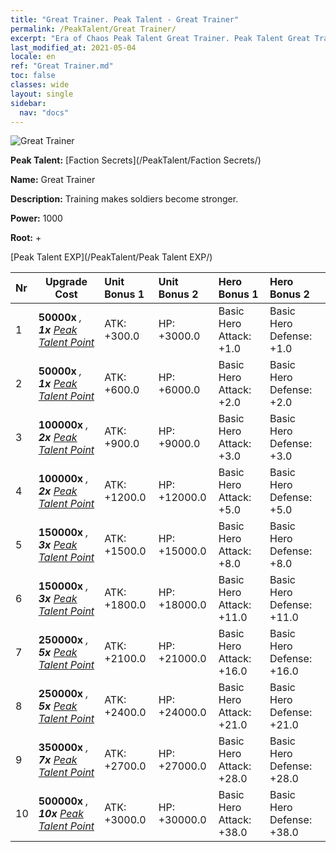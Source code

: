 ```yaml
---
title: "Great Trainer. Peak Talent - Great Trainer"
permalink: /PeakTalent/Great Trainer/
excerpt: "Era of Chaos Peak Talent Great Trainer. Peak Talent Great Trainer. Great Trainer"
last_modified_at: 2021-05-04
locale: en
ref: "Great Trainer.md"
toc: false
classes: wide
layout: single
sidebar:
  nav: "docs"
---
```


  ![Great Trainer](/images/pt/talent_3001.png)

  **Peak Talent:** [Faction Secrets](/PeakTalent/Faction Secrets/)

  **Name:** Great Trainer

  **Description:** Training makes soldiers become stronger.

  **Power:** 1000

  **Root:** +

  [Peak Talent EXP](/PeakTalent/Peak Talent EXP/)

  | Nr | Upgrade Cost | Unit Bonus 1 | Unit Bonus 2 | Hero Bonus 1 | Hero Bonus 2 |
  |:---|--------------|:-------------|:-------------|:-------------|:-------------|
  | 1 |  **50000x** <i class="fas fa-coins"/>, **1x** [Peak Talent Point](/Items/con_934/) | ATK: +300.0 | HP: +3000.0 | Basic Hero Attack: +1.0 | Basic Hero Defense: +1.0 |
  | 2 |  **50000x** <i class="fas fa-coins"/>, **1x** [Peak Talent Point](/Items/con_934/) | ATK: +600.0 | HP: +6000.0 | Basic Hero Attack: +2.0 | Basic Hero Defense: +2.0 |
  | 3 |  **100000x** <i class="fas fa-coins"/>, **2x** [Peak Talent Point](/Items/con_934/) | ATK: +900.0 | HP: +9000.0 | Basic Hero Attack: +3.0 | Basic Hero Defense: +3.0 |
  | 4 |  **100000x** <i class="fas fa-coins"/>, **2x** [Peak Talent Point](/Items/con_934/) | ATK: +1200.0 | HP: +12000.0 | Basic Hero Attack: +5.0 | Basic Hero Defense: +5.0 |
  | 5 |  **150000x** <i class="fas fa-coins"/>, **3x** [Peak Talent Point](/Items/con_934/) | ATK: +1500.0 | HP: +15000.0 | Basic Hero Attack: +8.0 | Basic Hero Defense: +8.0 |
  | 6 |  **150000x** <i class="fas fa-coins"/>, **3x** [Peak Talent Point](/Items/con_934/) | ATK: +1800.0 | HP: +18000.0 | Basic Hero Attack: +11.0 | Basic Hero Defense: +11.0 |
  | 7 |  **250000x** <i class="fas fa-coins"/>, **5x** [Peak Talent Point](/Items/con_934/) | ATK: +2100.0 | HP: +21000.0 | Basic Hero Attack: +16.0 | Basic Hero Defense: +16.0 |
  | 8 |  **250000x** <i class="fas fa-coins"/>, **5x** [Peak Talent Point](/Items/con_934/) | ATK: +2400.0 | HP: +24000.0 | Basic Hero Attack: +21.0 | Basic Hero Defense: +21.0 |
  | 9 |  **350000x** <i class="fas fa-coins"/>, **7x** [Peak Talent Point](/Items/con_934/) | ATK: +2700.0 | HP: +27000.0 | Basic Hero Attack: +28.0 | Basic Hero Defense: +28.0 |
  | 10 |  **500000x** <i class="fas fa-coins"/>, **10x** [Peak Talent Point](/Items/con_934/) | ATK: +3000.0 | HP: +30000.0 | Basic Hero Attack: +38.0 | Basic Hero Defense: +38.0 |

